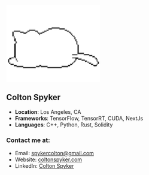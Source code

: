 <img align="center" src="images/kawaii-cat-sleepy-cat.gif" width="250px" />

## Colton Spyker



- **Location**: Los Angeles, CA
- **Frameworks**: TensorFlow, TensorRT, CUDA, NextJs
- **Languages**: C++, Python, Rust, Solidity

### Contact me at:
- Email: [spykercolton@gmail.com](mailto:spykercolton@gmail.com)
- Website: [coltonspyker.com](https://coltonspyker.com)
- LinkedIn: [Colton Spyker](https://www.linkedin.com/in/coltonspyker/)

